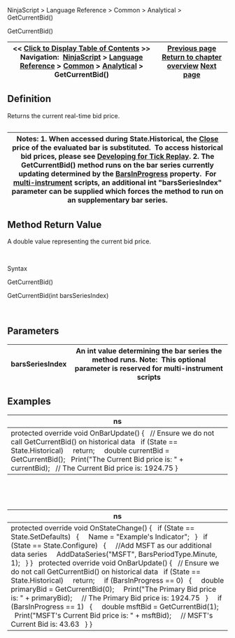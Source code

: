 ﻿


NinjaScript \> Language Reference \> Common \> Analytical \> GetCurrentBid()






















GetCurrentBid()







| \<\< [Click to Display Table of Contents](getcurrentbid.md) \>\> **Navigation:**     [NinjaScript](ninjascript.md) \> [Language Reference](language_reference_wip.md) \> [Common](common.md) \> [Analytical](market_data.md) \> GetCurrentBid() | [Previous page](getcurrentaskvolume.md) [Return to chapter overview](market_data.md) [Next page](getcurrentbidvolume.md) |
| --- | --- |











## Definition


Returns the current real\-time bid price.


## 




| Notes:  1\. When accessed during State.Historical, the [Close](close.md) price of the evaluated bar is substituted.  To access historical bid prices, please see [Developing for Tick Replay](developing_for__tick_replay.md). 2\. The GetCurrentBid() method runs on the bar series currently updating determined by the [BarsInProgress](barsinprogress.md) property.  For [multi\-instrument](multi-time_frame__instruments.md) scripts, an additional int "barsSeriesIndex" parameter can be supplied which forces the method to run on an supplementary bar series. |
| --- |



## 


## 


## Method Return Value


A double value representing the current bid price.


 


Syntax  

GetCurrentBid()  

GetCurrentBid(int barsSeriesIndex)


 


## Parameters




| barsSeriesIndex | An int value determining the bar series the method runs. Note:  This optional parameter is reserved for multi\-instrument scripts |
| --- | --- |



## 


## 


## Examples




| ns |
| --- |
| protected override void OnBarUpdate() {    // Ensure we do not call GetCurrentBid() on historical data    if (State \=\= State.Historical)      return;      double currentBid \= GetCurrentBid();    Print("The Current Bid price is: " \+ currentBid);    // The Current Bid price is: 1924\.75 } |



 


 




| ns |
| --- |
| protected override void OnStateChange() {    if (State \=\= State.SetDefaults)    {      Name \= "Example's Indicator";    }    if (State \=\= State.Configure)    {      //Add MSFT as our additional data series      AddDataSeries("MSFT", BarsPeriodType.Minute, 1);    } }   protected override void OnBarUpdate() {    // Ensure we do not call GetCurrentBid() on historical data    if (State \=\= State.Historical)      return;      if (BarsInProgress \=\= 0)    {      double primaryBid \= GetCurrentBid(0);      Print("The Primary Bid price is: " \+ primaryBid);      // The Primary Bid price is: 1924\.75    }      if (BarsInProgress \=\= 1)    {      double msftBid \= GetCurrentBid(1);      Print("MSFT's Current Bid price is: " \+ msftBid);      // MSFT's Current Bid is: 43\.63    } } |









